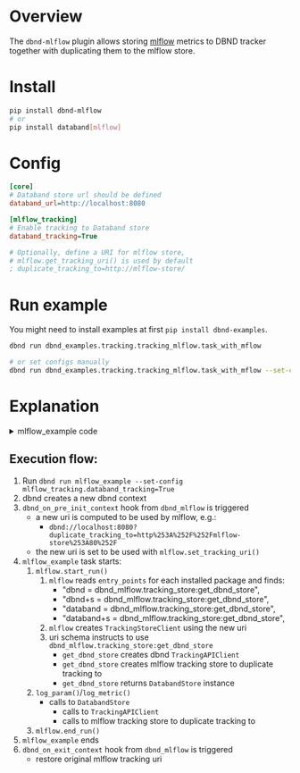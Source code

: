 # Overview

The `dbnd-mlflow` plugin allows storing [mlflow](https://github.com/mlflow/mlflow) metrics to DBND tracker together with duplicating them to the mlflow store.

# Install

```bash
pip install dbnd-mlflow
# or
pip install databand[mlflow]
```

# Config

```ini
[core]
# Databand store url should be defined
databand_url=http://localhost:8080

[mlflow_tracking]
# Enable tracking to Databand store
databand_tracking=True

# Optionally, define a URI for mlflow store,
# mlflow.get_tracking_uri() is used by default
; duplicate_tracking_to=http://mlflow-store/
```

# Run example

You might need to install examples at first `pip install dbnd-examples`.

```bash
dbnd run dbnd_examples.tracking.tracking_mlflow.task_with_mflow

# or set configs manually
dbnd run dbnd_examples.tracking.tracking_mlflow.task_with_mflow --set-config mlflow_tracking.databand_tracking=True
```

# Explanation

<details><summary>mlflow_example code</summary>
<p>

```python
from dbnd import task
from mlflow import start_run, end_run
from mlflow import log_metric, log_param

@task
def mlflow_example():
    start_run()
    # params
    log_param("param1", randint(0, 100))
    log_param("param2", randint(0, 100))
    # metrics
    log_metric("foo1", random())
    log_metric("foo2", random())
    end_run()
```

</p>
</details>

## Execution flow:

1. Run `dbnd run mlflow_example --set-config mlflow_tracking.databand_tracking=True`
2. dbnd creates a new dbnd context
3. `dbnd_on_pre_init_context` hook from `dbnd_mlflow` is triggered
    - a new uri is computed to be used by mlflow, e.g.:
        - `dbnd://localhost:8080?duplicate_tracking_to=http%253A%252F%252Fmlflow-store%253A80%252F`
    - the new uri is set to be used with `mlflow.set_tracking_uri()`
4. `mlflow_example` task starts:
    1. `mlflow.start_run()`
        1. `mlflow` reads `entry_points` for each installed package and finds:
            - "dbnd = dbnd_mlflow.tracking_store:get_dbnd_store",
            - "dbnd+s = dbnd_mlflow.tracking_store:get_dbnd_store",
            - "databand = dbnd_mlflow.tracking_store:get_dbnd_store",
            - "databand+s = dbnd_mlflow.tracking_store:get_dbnd_store",
        2. `mlflow` creates `TrackingStoreClient` using the new uri
        3. uri schema instructs to use `dbnd_mlflow.tracking_store:get_dbnd_store`
            - `get_dbnd_store` creates dbnd `TrackingAPIClient`
            - `get_dbnd_store` creates mlflow tracking store to duplicate tracking to
            - `get_dbnd_store` returns `DatabandStore` instance
    2. `log_param()`/`log_metric()`
        - calls to `DatabandStore`
            - calls to `TrackingAPIClient`
            - calls to mlflow tracking store to duplicate tracking to
    3. `mlflow.end_run()`
5. `mlflow_example` ends
6. `dbnd_on_exit_context` hook from `dbnd_mlflow` is triggered
    - restore original mlflow tracking uri
